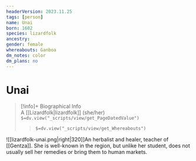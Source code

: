 ```yaml
---
headerVersion: 2023.11.25
tags: [person]
name: Unai
born: 1602
species: lizardfolk
ancestry:
gender: female
whereabouts: Ganboa
dm_notes: color
dm_plans: no
---
```

# Unai
>[!info]+ Biographical Info  
> A [[Lizardfolk|lizardfolk]] (she/her)  
> `$=dv.view("_scripts/view/get_PageDatedValue")`  
>> `$=dv.view("_scripts/view/get_Whereabouts")`

![[lizardfolk-unai.png|right|320]]An herbalist and healer, teacher of [[Gentza]]. She is well-known in the region, but unlike her student, does not usually sell her remedies or bring them to human markets. 

